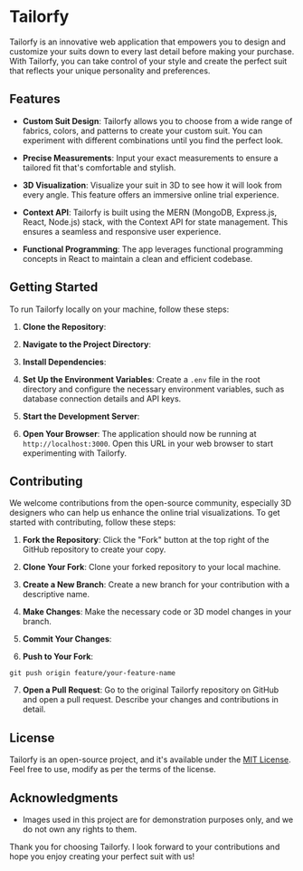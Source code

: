 # Tailorfy

Tailorfy is an innovative web application that empowers you to design and customize your suits down to every last detail before making your purchase. With Tailorfy, you can take control of your style and create the perfect suit that reflects your unique personality and preferences.

## Features

- **Custom Suit Design**: Tailorfy allows you to choose from a wide range of fabrics, colors, and patterns to create your custom suit. You can experiment with different combinations until you find the perfect look.

- **Precise Measurements**: Input your exact measurements to ensure a tailored fit that's comfortable and stylish.

- **3D Visualization**: Visualize your suit in 3D to see how it will look from every angle. This feature offers an immersive online trial experience.

- **Context API**: Tailorfy is built using the MERN (MongoDB, Express.js, React, Node.js) stack, with the Context API for state management. This ensures a seamless and responsive user experience.

- **Functional Programming**: The app leverages functional programming concepts in React to maintain a clean and efficient codebase.

## Getting Started

To run Tailorfy locally on your machine, follow these steps:

1. **Clone the Repository**:

2. **Navigate to the Project Directory**:

3. **Install Dependencies**:

4. **Set Up the Environment Variables**:
Create a `.env` file in the root directory and configure the necessary environment variables, such as database connection details and API keys.

5. **Start the Development Server**:

6. **Open Your Browser**:
The application should now be running at `http://localhost:3000`. Open this URL in your web browser to start experimenting with Tailorfy.

## Contributing

We welcome contributions from the open-source community, especially 3D designers who can help us enhance the online trial visualizations. To get started with contributing, follow these steps:

1. **Fork the Repository**: Click the "Fork" button at the top right of the GitHub repository to create your copy.

2. **Clone Your Fork**: Clone your forked repository to your local machine.

3. **Create a New Branch**: Create a new branch for your contribution with a descriptive name.

4. **Make Changes**: Make the necessary code or 3D model changes in your branch.

5. **Commit Your Changes**:

6. **Push to Your Fork**:
```
git push origin feature/your-feature-name
```
7. **Open a Pull Request**: Go to the original Tailorfy repository on GitHub and open a pull request. Describe your changes and contributions in detail.

## License

Tailorfy is an open-source project, and it's available under the [MIT License](LICENSE). Feel free to use, modify as per the terms of the license.

## Acknowledgments

- Images used in this project are for demonstration purposes only, and we do not own any rights to them.

Thank you for choosing Tailorfy. I look forward to your contributions and hope you enjoy creating your perfect suit with us!

